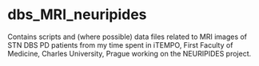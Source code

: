 # dbs_MRI_neuripides
Contains scripts and (where possible) data files related to MRI images of STN DBS PD patients from my time spent in iTEMPO, First Faculty of Medicine, Charles University, Prague working on the NEURIPIDES project.

